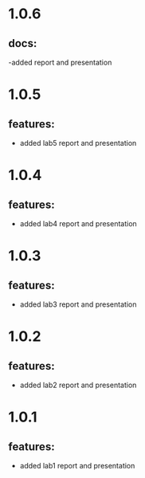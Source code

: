 # 1.0.6

## docs: 

-added report and presentation

# 1.0.5

## features:

- added lab5 report and presentation

# 1.0.4

## features:

- added lab4 report and presentation

# 1.0.3

## features:

- added lab3 report and presentation

# 1.0.2

## features:

- added lab2 report and presentation

# 1.0.1

## features:

- added lab1 report and presentation